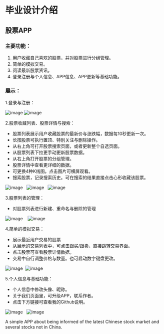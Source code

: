 # 毕业设计介绍
## 股票APP
### 主要功能：
1. 用户收藏自己喜欢的股票，并对股票进行分组管理。
2. 简单的模拟交易。
3. 阅读最新股票资讯。
4. 登录注册与个人信息、APP信息、APP更新等基础功能。

### 展示：
1.登录与注册：   

![image](https://github.com/Seckawijoki/Graduation_Project_Simple_Stock_APP/blob/master/login.png)   ![image](https://github.com/Seckawijoki/Graduation_Project_Simple_Stock_APP/blob/master/register.png)  

2.股票收藏列表、股票详情与搜索：

* 股票列表展示用户收藏股票的最新价与涨跌幅，数据每10秒更新一次。
* 长按股票可执行置顶、特别关注与删除操作。
* 从右上角可打开股票搜索页面，或者更新整个自选页面。
* 从股票列表下拉更手动更新股票数据。
* 从右上角打开股票的分组管理。
* 股票详情中查看更详细的数据。
* 可更换4种K线图。点击图片可横屏观看。
* 搜索股票，记录搜索历史。可在搜索的结果直接点击心形收藏该股票。

![image](https://github.com/Seckawijoki/Graduation_Project_Simple_Stock_APP/blob/master/quotation_list.png)   ![image](https://github.com/Seckawijoki/Graduation_Project_Simple_Stock_APP/blob/master/quotation_details.png)   ![image](https://github.com/Seckawijoki/Graduation_Project_Simple_Stock_APP/blob/master/search.png)

3.股票列表的管理：
* 对股票列表进行新建、重命名与删除的管理

![image](https://github.com/Seckawijoki/Graduation_Project_Simple_Stock_APP/blob/master/group_manager.png)    ![image](https://github.com/Seckawijoki/Graduation_Project_Simple_Stock_APP/blob/master/group_editor.png)

4.简单的模拟交易：
* 展示最近用户交易的股票
* 从展示的交易列表中，可点击跟买/跟卖，直接跳转交易界面。
* 点击股票可查看股票详情数据。
* 交易中自行调整价格与数量。也可启动数字键盘更改。

![image](https://github.com/Seckawijoki/Graduation_Project_Simple_Stock_APP/blob/master/transaction.png)  ![image](https://github.com/Seckawijoki/Graduation_Project_Simple_Stock_APP/blob/master/trade.png)

5.个人信息与基础功能：
* 个人信息中修改头像、昵称。
* 关于我们页面里，可升级APP，联系作者。
* 点击下方链接可查看我的Github说明。

![image](https://github.com/Seckawijoki/Graduation_Project_Simple_Stock_APP/blob/master/personal_info.png)   ![image](https://github.com/Seckawijoki/Graduation_Project_Simple_Stock_APP/blob/master/about_us.png)





A simple APP about being informed of the latest Chinese stock market and several stocks not in China.
 
